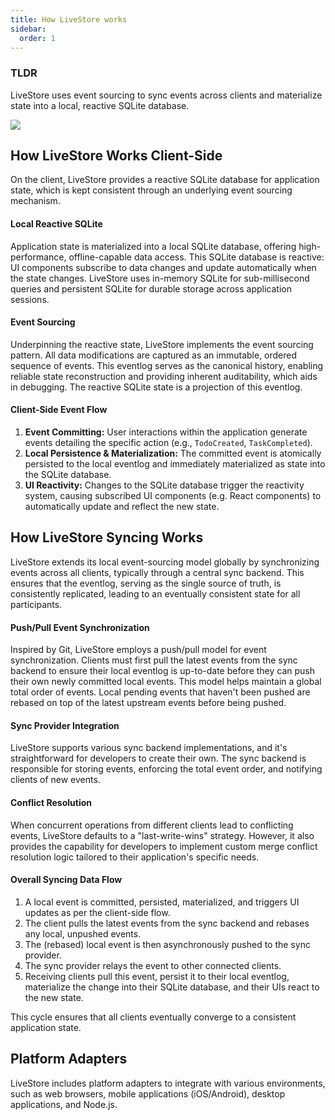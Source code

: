 ```yaml
---
title: How LiveStore works
sidebar:
  order: 1
---
```


### TLDR

LiveStore uses event sourcing to sync events across clients and materialize state into a local, reactive SQLite database.

![](https://share.cleanshot.com/dTpVv5K1+)

## How LiveStore Works Client-Side

On the client, LiveStore provides a reactive SQLite database for application state, which is kept consistent through an underlying event sourcing mechanism.

#### Local Reactive SQLite

Application state is materialized into a local SQLite database, offering high-performance, offline-capable data access. This SQLite database is reactive: UI components subscribe to data changes and update automatically when the state changes. LiveStore uses in-memory SQLite for sub-millisecond queries and persistent SQLite for durable storage across application sessions.

#### Event Sourcing

Underpinning the reactive state, LiveStore implements the event sourcing pattern. All data modifications are captured as an immutable, ordered sequence of events. This eventlog serves as the canonical history, enabling reliable state reconstruction and providing inherent auditability, which aids in debugging. The reactive SQLite state is a projection of this eventlog.

#### Client-Side Event Flow

1.  **Event Committing:** User interactions within the application generate events detailing the specific action (e.g., `TodoCreated`, `TaskCompleted`).
2.  **Local Persistence & Materialization:** The committed event is atomically persisted to the local eventlog and immediately materialized as state into the SQLite database.
3.  **UI Reactivity:** Changes to the SQLite database trigger the reactivity system, causing subscribed UI components (e.g. React components) to automatically update and reflect the new state.

## How LiveStore Syncing Works

LiveStore extends its local event-sourcing model globally by synchronizing events across all clients, typically through a central sync backend. This ensures that the eventlog, serving as the single source of truth, is consistently replicated, leading to an eventually consistent state for all participants.

#### Push/Pull Event Synchronization

Inspired by Git, LiveStore employs a push/pull model for event synchronization. Clients must first pull the latest events from the sync backend to ensure their local eventlog is up-to-date before they can push their own newly committed local events. This model helps maintain a global total order of events. Local pending events that haven't been pushed are rebased on top of the latest upstream events before being pushed.

#### Sync Provider Integration

LiveStore supports various sync backend implementations, and it's straightforward for developers to create their own. The sync backend is responsible for storing events, enforcing the total event order, and notifying clients of new events.

#### Conflict Resolution

When concurrent operations from different clients lead to conflicting events, LiveStore defaults to a "last-write-wins" strategy. However, it also provides the capability for developers to implement custom merge conflict resolution logic tailored to their application's specific needs.

#### Overall Syncing Data Flow

1.  A local event is committed, persisted, materialized, and triggers UI updates as per the client-side flow.
2.  The client pulls the latest events from the sync backend and rebases any local, unpushed events.
3.  The (rebased) local event is then asynchronously pushed to the sync provider.
4.  The sync provider relays the event to other connected clients.
5.  Receiving clients pull this event, persist it to their local eventlog, materialize the change into their SQLite database, and their UIs react to the new state.

This cycle ensures that all clients eventually converge to a consistent application state.

## Platform Adapters

LiveStore includes platform adapters to integrate with various environments, such as web browsers, mobile applications (iOS/Android), desktop applications, and Node.js.
